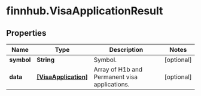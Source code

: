 # finnhub.VisaApplicationResult

## Properties

Name | Type | Description | Notes
------------ | ------------- | ------------- | -------------
**symbol** | **String** | Symbol. | [optional] 
**data** | [**[VisaApplication]**](VisaApplication.md) | Array of H1b and Permanent visa applications. | [optional] 



